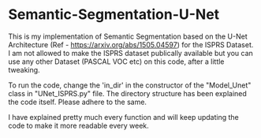 # Semantic-Segmentation-U-Net

This is my implementation of Semantic Segmentation based on the U-Net Architecture (Ref - https://arxiv.org/abs/1505.04597) for the ISPRS Dataset. I am not allowed to make the ISPRS dataset publically available but you can use any other Dataset (PASCAL VOC etc) on this code, after a little tweaking.

To run the code, change the 'in_dir' in the constructor of the "Model_Unet" class in "UNet_ISPRS.py" file. The directory structure has been explained the code itself. Please adhere to the same.

I have explained pretty much every function and will keep updating the code to make it more readable every week.

